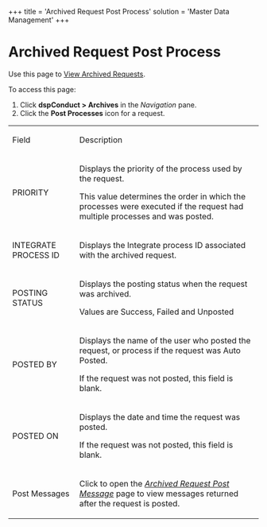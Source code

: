 +++
title = 'Archived Request Post Process'
solution = 'Master Data Management'
+++

# Archived Request Post Process

<div class="use">

Use this page to [View Archived
Requests](../Use_Cases/View_Archived_Requests_DGE).

</div>

To access this page:

1.  Click <span style="font-weight: bold;">dspConduct \> Archives</span>
    in the <span style="font-style: italic;">Navigation</span> pane.
2.  Click the <span style="font-weight: bold;">Post Processes</span>
    icon for a request.

<table>
<tbody>
<tr class="odd">
<td><p>Field</p></td>
<td><p>Description</p></td>
</tr>
<tr class="even">
<td><p>PRIORITY</p></td>
<td><p>Displays the priority of the process used by the request.</p>
<p>This value determines the order in which the processes were executed if the request had multiple processes and was posted.</p></td>
</tr>
<tr class="odd">
<td><p>INTEGRATE PROCESS ID</p></td>
<td><p>Displays the Integrate process ID associated with the archived request.</p></td>
</tr>
<tr class="even">
<td><p>POSTING STATUS</p></td>
<td><p>Displays the posting status when the request was archived.</p>
<p>Values are Success, Failed and Unposted</p></td>
</tr>
<tr class="odd">
<td><p>POSTED BY</p></td>
<td><p>Displays the name of the user who posted the request, or process if the request was Auto Posted.</p>
<p>If the request was not posted, this field is blank.</p></td>
</tr>
<tr class="even">
<td><p>POSTED ON</p></td>
<td><p>Displays the date and time the request was posted.</p>
<p>If the request was not posted, this field is blank.</p></td>
</tr>
<tr class="odd">
<td><p>Post Messages</p></td>
<td><p>Click to open the <span style="font-style: italic;"><a href="Archived_Request_Post_Message">Archived Request Post Message</a></span> page to view messages returned after the request is posted.</p></td>
</tr>
</tbody>
</table>
